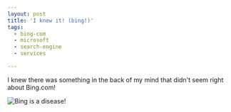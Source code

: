 ```yaml
---
layout: post
title: 'I knew it! (bing!)'
tags:
  - bing-com
  - microsoft
  - search-engine
  - services

---
```


I knew there was something in the back of my mind that didn't seem right about Bing.com!

<img class="alignnone size-full wp-image-590" title="bing" src="http://www.daspecster.com/wp-content/uploads/2009/09/bing.jpg" alt="Bing is a disease! " />
